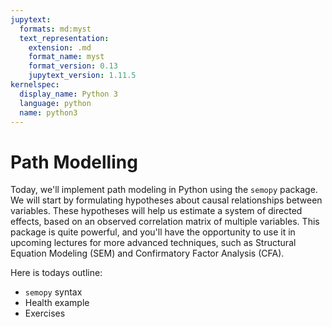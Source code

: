 ```yaml
---
jupytext:
  formats: md:myst
  text_representation:
    extension: .md
    format_name: myst
    format_version: 0.13
    jupytext_version: 1.11.5
kernelspec:
  display_name: Python 3
  language: python
  name: python3
---
```


# Path Modelling

Today, we'll implement path modeling in Python using the `semopy` package. We will start by formulating hypotheses about causal relationships between variables. These hypotheses will help us estimate a system of directed effects, based on an observed correlation matrix of multiple variables. 
This package is quite powerful, and you'll have the opportunity to use it in upcoming lectures for more advanced techniques, such as Structural Equation Modeling (SEM) and Confirmatory Factor Analysis (CFA).

Here is todays outline:
- `semopy` syntax
- Health example
- Exercises